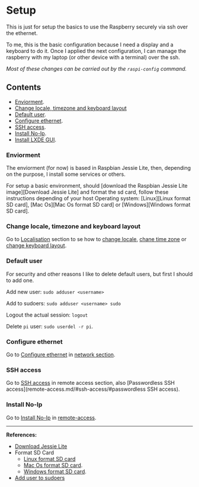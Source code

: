 # Setup 

This is just for setup the basics to use the Raspberry securely via ssh over the ethernet. 

To me, this is the basic configuration because I need a display and a keyboard to do it. 
Once I applied the next configuration, I can manage the raspberry with my laptop (or other device with a terminal) over the ssh.

*Most of these changes can be carried out by the `raspi-config` command.*

## Contents

- [Enviorment](#enviorment).
- [Change locale, timezone and keyboard layout](#change-locale,-timezone-and-keyboard-layout)
- [Default user](#default-user).
- [Configure ethernet](#configure-ethernet).
- [SSH access](#ssh-access).
- [Install No-Ip](#install-no-ip).
- [Install LXDE GUI]().


### Enviorment

The enviorment (for now) is based in Raspbian Jessie Lite, then, depending on the purpose, I install some services or others.

For setup a basic environment, should [download the Raspbian Jessie Lite image][Download Jessie Lite] and format the sd card, follow these instructions depending of your host Operating system: [Linux][Linux format SD card], [Mac Os][Mac Os format SD card] or [Windows][Windows format SD card].


### Change locale, timezone and keyboard layout

Go to [Localisation](localisation/README.md) section to se how to [change locale](localisation/README.md#change-locale), [chane time zone](localisation/README.md#change-time-zone) or [change keyboard layout](localisation/README.md#change-keyboard-layout).


### Default user
For security and other reasons I like to delete default users, but first I should to add one.

Add new user:
`sudo adduser <username>`

Add to sudoers:
`sudo adduser <username> sudo`

Logout the actual session:
`logout`

Delete `pi` user:
`sudo userdel -r pi`.


### Configure ethernet

Go to [Configure ethernet](network/README.md#configure-ethernet) in [network section](network/README.md).


### SSH access

Go to [SSH access](remote-access.md/#ssh-access) in remote access section, also [Passwordless SSH access](remote-access.md/#ssh-access/#passwordless SSH access).


### Install No-Ip

Go to [Install No-Ip](remote-access/README.md#install-no-ip) in [remote-access](remote-access/README.md).



- - - 

**References:**

- [Download Jessie Lite](https://www.raspberrypi.org/downloads/raspbian/)
- Format SD Card
    - [Linux format SD card](https://www.raspberrypi.org/documentation/installation/installing-images/linux.md)
    - [Mac Os format SD card](https://www.raspberrypi.org/documentation/installation/installing-images/mac.md).
    - [Windows format SD card](https://www.raspberrypi.org/documentation/installation/installing-images/windows.md).
- [Add user to sudoers](http://askubuntu.com/questions/7477/how-can-i-add-a-new-user-as-sudoer-using-the-command-line)